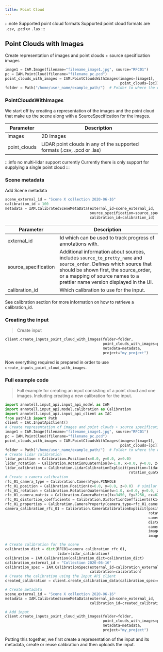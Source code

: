 ```yaml
---
title: Point Cloud
---
```


:::note Supported point cloud formats
Supported point cloud formats are `.csv`, `.pcd` or `.las`
:::

## Point Clouds with Images

Create representation of images and point clouds + source specification images

```python
image1 = IAM.Image(filename="filename_image1.jpg", source="RFC01")
pc = IAM.PointCloud(filename="filename_pc.pcd")
point_clouds_with_images = IAM.PointCloudsWithImages(images=[image1],
                                                     point_clouds=[pc])
folder = Path("/home/user_name/example_path/")  # Folder to where the data is
```

### PointCloudsWithImages

We start off by creating a representation of the images and the point cloud that make up the scene along with a SourceSpecification for the images.

| Parameter    | Description                                                             |
| ------------ | ----------------------------------------------------------------------- |
| images       | 2D Images                                                               |
| point_clouds | LiDAR point clouds in any of the supported formats (.csv, .pcd or .las) |

:::info no multi-lidar support currently
Currently there is only support for supplying a single point cloud
:::

### Scene metadata

Add Scene metadata

```python
scene_external_id = "Scene X collection 2020-06-16"
calibration_id = 100
metadata = IAM.CalibratedSceneMetaData(external_id=scene_external_id,
                                       source_specification=source_specification,
                                       calibration_id=calibration_id)
```

| Parameter            | Description                                                                                                                                                                                                                                |
| -------------------- | ------------------------------------------------------------------------------------------------------------------------------------------------------------------------------------------------------------------------------------------ |
| external_id          | Id which can be used to track progress of annotations with.                                                                                                                                                                                |
| source_specification | Additional information about sources, includes `source_to_pretty_name` and `source_order`. Defines which source that should be shown first, the source_order, or a mapping of source names to a prettier name version displayed in the UI. |
| calibration_id       | Which calibration to use for the input.                                                                                                                                                                                                    |

See calibration section for more information on how to retrieve a calibration_id.

### Creating the input

> Create input

```python
client.create_inputs_point_cloud_with_images(folder=folder,
                                             point_clouds_with_images=point_clouds_with_images,
                                             metadata=metadata,
                                             project="my_project")
```

Now everything required is prepared in order to use `create_inputs_point_cloud_with_images`.

### Full example code

> Full example for creating an input consisting of a point cloud and one images. Including creating a new calibration for the input.

```python
import annotell.input_api.input_api_model as IAM
import annotell.input_api.model.calibration as Calibration
import annotell.input_api.input_api_client as IAC
from pathlib import Path
client = IAC.InputApiClient()
# Create representation of images and point clouds + source specification images
image1 = IAM.Image(filename="filename_image1.jpg", source="RFC01")
pc = IAM.PointCloud(filename="filename_pc.pcd")
point_clouds_with_images = IAM.PointCloudsWithImages(images=[image1],
                                                     point_clouds=[pc])
folder = Path("/home/user_name/example_path/")  # Folder to where the data is
# Create lidar calibration
lidar_position = Calibration.Position(x=0.0, y=0.0, z=0.0)
lidar_rotation = Calibration.RotationQuaternion(w=1.0, x=0.0, y=0.0, z=0.0)
lidar_calibration = Calibration.LidarCalibrationExplicit(position=lidar_position,
                                                         rotation_quaternion=lidar_rotation)
# Create a camera calibration
rfc_01_camera_type = Calibration.CameraType.PINHOLE
rfc_01_position = Calibration.Position(x=0.0, y=0.0, z=0.0)  # similar to Lidar
rfc_01_rotation = Calibration.RotationQuaternion(w=1.0, x=0.0, y=0.0, z=0.0)  # similar to Lidar
rfc_01_camera_matrix = Calibration.CameraMatrix(fx=3450, fy=3250, cx=622, cy=400)
rfc_01_distortion_coefficients = Calibration.DistortionCoefficients(k1=0.0, k2=0.0, p1=0.0, p2=0.0, k3=0.0)
rfc_01_properties = Calibration.CameraProperty(camera_type=rfc_01_camera_type)
camera_calibration_rfc_01 = Calibration.CameraCalibrationExplicit(position=rfc_01_position,
                                                                  rotation_quaternion=rfc_01_rotation,
                                                                  camera_matrix=rfc_01_camera_matrix,
                                                                  distortion_coefficients=rfc_01_distortion_coefficients,
                                                                  camera_properties=rfc_01_properties,
                                                                  image_height=920,
                                                                  image_width=1244)

# Create calibration for the scene
calibration_dict = dict(RFC01=camera_calibration_rfc_01,
                        lidar=lidar_calibration)
calibration = IAM.Calibration(calibration_dict=calibration_dict)
calibration_external_id = "Collection 2020-06-16"
calibration_spec = IAM.CalibrationSpec(external_id=calibration_external_id,
                                       calibration=calibration)
# Create the calibration using the Input API client
created_calibration = client.create_calibration_data(calibration_spec=calibration_spec)

# Create metadata
scene_external_id = "Scene X collection 2020-06-16"
metadata = IAM.CalibratedSceneMetaData(external_id=scene_external_id,
                                       calibration_id=created_calibration.id)

# Add input
client.create_inputs_point_cloud_with_images(folder=folder,
                                             point_clouds_with_images=point_clouds_with_images,
                                             metadata=metadata,
                                             project="my_project")
```

Putting this together, we first create a representation of the input and its metadata, create or reuse calibration and then uploads the input.
